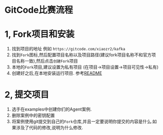 # GitCode比赛流程




# 1, Fork项目和安装
1. 找到项目的地址 例如 `https://gitcode.com/xiaozr2/kafka`
2. 找到`Fork`图标,然后配置项目名称以及项目路径(建议fork项目名称不和官方项目名称一致),然后点击`创建Fork`项目
3. 本地的`Fork`项目,建议设置为私有项目 (在项目->项目设置->项目可见性->私有)
3. 创建好之后,在本地安装运行项目. 参考[README](..%2F..%2FREADME.md)

# 2, 提交项目
1. 选手在examples中创建你们的Agent案例.
2. 删除案例中的密钥配置
3. 将案例使用git提交到自己的`Fork`仓库,并且一定要说明你提交的内容是什么.如果涉及了代码的修改,说明为什么修改.
